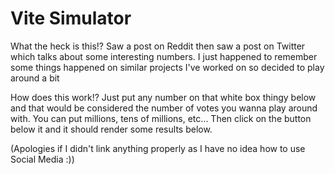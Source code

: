 
# Vite Simulator

What the heck is this!? Saw a post on Reddit then saw a post on Twitter which talks about some interesting numbers. I just happened to remember some things happened on similar projects I've worked on so decided to play around a bit

How does this work!? Just put any number on that white box thingy below and that would be considered the number of votes you wanna play around with. You can put millions, tens of millions, etc... Then click on the button below it and it should render some results below.

(Apologies if I didn't link anything properly as I have no idea how to use Social Media :))
